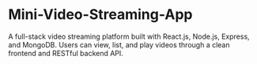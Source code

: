 # Mini-Video-Streaming-App
A full-stack video streaming platform built with React.js, Node.js, Express, and MongoDB. Users can view, list, and play videos through a clean frontend and RESTful backend API.

